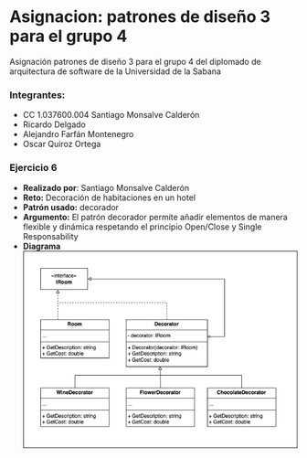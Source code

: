 # Asignacion: patrones de diseño 3 para el grupo 4
Asignación patrones de diseño 3 para el grupo 4 del diplomado de arquitectura de software de la Universidad de la Sabana

### Integrantes:
- CC 1.037600.004 Santiago Monsalve Calderón
- Ricardo Delgado
- Alejandro Farfán Montenegro
- Oscar Quiroz Ortega

### Ejercicio 6
- **Realizado por**: Santiago Monsalve Calderón
- **Reto:** Decoración de habitaciones en un hotel
- **Patrón usado:** decorador
- **Argumento:** El patrón decorador permite añadir elementos de manera flexible y dinámica respetando el principio Open/Close y Single Responsability
- **Diagrama**
  ![Diagrama Hotel Decorator](HotelDecorator/diagrama-decorador-de-habitaciones-de-hotel.jpg)
